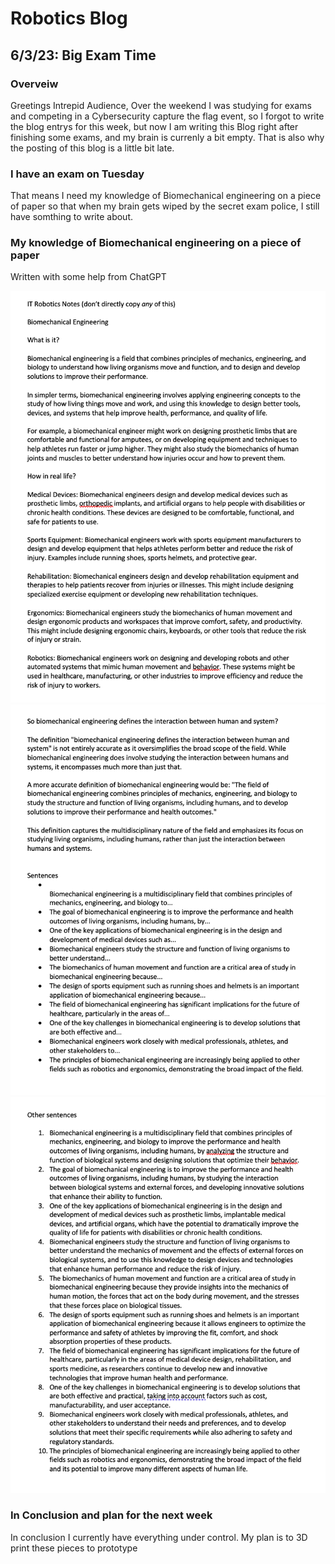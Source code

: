 # Robotics Blog 

## 6/3/23: Big Exam Time

### Overveiw

Greetings Intrepid Audience, 
Over the weekend I was studying for exams and competing in a Cybersecurity capture the flag event, so I forgot to write the blog entrys for this week, but now I am writing this Blog right after finishing some exams, and my brain is currenly a bit empty. That is also why the posting of this blog is a little bit late.

### I have an exam on Tuesday

That means I need my knowledge of Biomechanical engineering on a piece of paper so that when my brain gets wiped by the secret exam police, I still have somthing to write about.

### My knowledge of Biomechanical engineering on a piece of paper

Written with some help from ChatGPT

<img src="../Images/Robotics notes 1.png" width=800px alt="Images/Robotics notes 1.png">
<img src="../Images/Robotics notes 2.png" width=800px alt="Images/Robotics notes 2.png">
<img src="../Images/Robotics notes 3.png" width=800px alt="Images/Robotics notes 3.png">

### In Conclusion and plan for the next week

In conclusion I currently have everything under control. My plan is to 3D print these pieces to prototype 